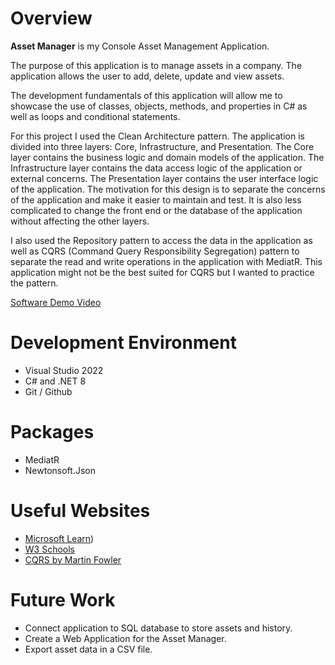 # Overview

**Asset Manager** is my Console Asset Management Application.

The purpose of this application is to manage assets in a company. The application allows the user to add, delete, update and view assets. 

The development fundamentals of this application will allow me to showcase the use of classes, objects, methods, and properties in C# as well as loops and conditional statements.

For this project I used the Clean Architecture pattern. The application is divided into three layers: Core, Infrastructure, and Presentation. The Core layer contains the business logic and domain models of the application. The Infrastructure layer contains the data access logic of the application or external concerns. The Presentation layer contains the user interface logic of the application. The motivation for this design is to separate the concerns of the application and make it easier to maintain and test. It is also less complicated to change the front end or the database of the application without affecting the other layers.

I also used the Repository pattern to access the data in the application as well as CQRS (Command Query Responsibility Segregation) pattern to separate the read and write operations in the application with MediatR. This application might not be the best suited for CQRS but I wanted to practice the pattern.



[Software Demo Video](https://youtu.be/fcmdIBgdGb4)

# Development Environment

* Visual Studio 2022
* C# and .NET 8
* Git / Github

# Packages

* MediatR
* Newtonsoft.Json

# Useful Websites

- [Microsoft Learn](https://learn.microsoft.com/en-us/dotnet/csharp/))
- [W3 Schools](https://www.w3schools.com/cs/index.php)
- [CQRS by Martin Fowler](https://martinfowler.com/bliki/CQRS.html)

# Future Work

- Connect application to SQL database to store assets and history.
- Create a Web Application for the Asset Manager.
- Export asset data in a CSV file.